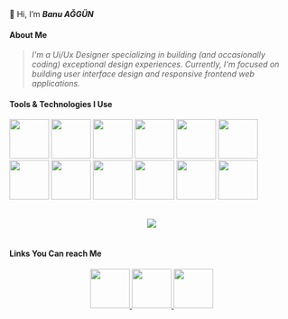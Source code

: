 <div> 👋 Hi, I’m  <b><i>Banu AĞGÜN</i></b> </div>

<h4>About Me</h4>

>_I'm a Ui/Ux Designer specializing in building (and occasionally coding) exceptional design experiences. Currently, I'm focused on building user interface design and responsive frontend web applications._


<h4>Tools & Technologies I Use</h4>

<p>
<img height="70" src="https://cdn4.iconfinder.com/data/icons/logos-brands-in-colors/3000/figma-logo-128.png"/>
<img height="70" src="https://cdn3.iconfinder.com/data/icons/adobe-family-software/512/Adobe-35-128.png"/>
<img height="70" src="https://www.vectorlogo.zone/logos/visualstudio_code/visualstudio_code-icon.svg"/>
<img height="70" src="https://cdn1.iconfinder.com/data/icons/logotypes/32/badge-html-5-128.png"/>
<img height="70" src="https://cdn1.iconfinder.com/data/icons/logotypes/32/badge-css-3-128.png"/>
<img height="70" src="https://cdn4.iconfinder.com/data/icons/logos-and-brands/512/288_Sass_logo-128.png"/>
<img height="70" src="https://www.vectorlogo.zone/logos/tailwindcss/tailwindcss-icon.svg"/>
<img height="70" src="https://www.vectorlogo.zone/logos/getbootstrap/getbootstrap-icon.svg"/>
<img height="70" src="https://cdn4.iconfinder.com/data/icons/logos-and-brands/512/187_Js_logo_logos-128.png"/>
<img height="70" src="https://cdn0.iconfinder.com/data/icons/logos-brands-in-colors/128/react_color-128.png"/>
<img height="70" src="https://cdn3.iconfinder.com/data/icons/social-media-2169/24/social_media_social_media_logo_git-128.png"/>
<img height="70" src="https://www.vectorlogo.zone/logos/vuejs/vuejs-icon.svg"/>
</p>
<br/>
<div align="center">
<img src="https://github-readme-stats.vercel.app/api/top-langs?username=banuaggun&layout=compact"/>
</div>
<br/>
<h4>Links You Can reach Me</h4>

<p align="center">
  <a target="_blank" href="https://www.linkedin.com/in/banuaggun/?locale=en_US">
    <img height="70" src="https://www.vectorlogo.zone/logos/linkedin/linkedin-tile.svg"/>
  </a>
  <a target="_blank" href="https://www.behance.net/banuaggun">
    <img height="70" src="https://cdn3.iconfinder.com/data/icons/social-rounded-2/72/Behance-128.png"/>
  </a>
  <a target="_blank" href="https://dribbble.com/banuaggun">
    <img height="70" src="https://cdn3.iconfinder.com/data/icons/social-media-2169/24/social_media_social_media_logo_dribbble-128.png"/>
  </a>
  
</p>

<!--
- :seedling: I want to collaborate on a frontend project with its design
- 📫 How to reach me [links](https://linktr.ee/banuaggun)
-->
<!---
banuaggun/banuaggun is a ✨ special ✨ repository because its `README.md` (this file) appears on your GitHub profile.
You can click the Preview link to take a look at your changes.
--->

<!---
- 🌱 I’m currently learning ...
--->
